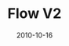 ---
title: "Flow V2"
description: "Smart connected AI rolodex with cards"
date: "2010-10-16"
contact: "jcramer@mozilla.com"

product:
  -
    name: "Flow"
    icon: "./images/icon.svg"
    hero:
      -
        title: "Stay in your flow"
        text: "Stop interrupting what you're doing to look up information. Flow smartly gets just the data you need, when you need it."
        cta: "Preview Flow"
        image: "./images/hero.png"
    facets:
      -
        title: "All your notes and bookmarks in one flipbook"
        text: "A smart flip-book with all your notes, bookmarks, and Pocket saves, with easy to access cards. A pleasure to organize, scan, search, and find what you need."
        image: "./images/facet-white.png"
      -
        title: "Everything searchable"
        text: "Everything you save to Flow is easy to search and find--even handwritten notes. With smart image, text, and audio recognition, you can search anything from screenshots to handwritten notes and audio recordings."
        image: "./images/facet-blue.png"
      -
        title: "Auto-catogorization, your way"
        text: "Flow auto-tags all of your data. Want to create your own tags? Flow will re-organize to re-tag everything accordingly, in a way that makes perfect sense to you."
        image: "./images/facet-white.png"
      -
        title: "Flow wherever you go"
        text: "Access Flow across your devices. You'll stay in one flow, and in the know with helpful AI reminders and prompts."
        image: "./images/facet-blue.png"
---